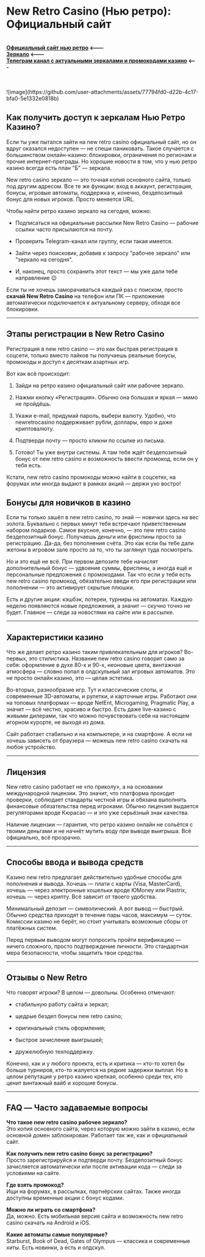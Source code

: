 <h1>New Retro Casino (Нью ретро): Официальный сайт</h1>

<p><br />
<strong><a href="https://redirway.com/first1/?ref=177">Официальный сайт нью ретро</a>&nbsp;&lt;---<br />
<a href="https://redirway.com/first1/?ref=177">Зеркало</a> &lt;---<br />
<a href="https://t.me/top_zerkala_promokody">Телеграм канал с актуальными зеркалами и промокодами&nbsp;казино</a>&nbsp;&lt;---</strong><br />
<br />
&nbsp;</p>
![image](https://github.com/user-attachments/assets/77794fd0-d22b-4c17-bfa0-5e1332e0818b)

<h2>Как получить доступ к зеркалам Нью Ретро Казино?</h3>

<p>Если ты уже пытался зайти на new retro casino официальный сайт, но он вдруг оказался недоступен &mdash; не спеши паниковать. Такое случается с большинством онлайн-казино: блокировки, ограничения по регионам и прочие интернет-преграды. Но хорошие новости в том, что у нью ретро казино всегда есть план &quot;Б&quot; &mdash; зеркала.</p>

<p>New retro casino зеркало &mdash; это точная копия основного сайта, только под другим адресом. Все те же функции: вход в аккаунт, регистрация, бонусы, игровые автоматы, поддержка и, конечно, бездепозитный бонус для новых игроков. Просто меняется URL.</p>

<p>Чтобы найти ретро казино зеркало на сегодня, можно:</p>

<ul>
	<li>
	<p>Подписаться на официальные рассылки New Retro Casino &mdash; рабочие ссылки часто присылаются на почту.</p>
	</li>
	<li>
	<p>Проверить Telegram-канал или группу, если такая имеется.</p>
	</li>
	<li>
	<p>Зайти через поисковик, добавив к запросу &quot;рабочее зеркало&quot; или &quot;зеркало на сегодня&quot;.</p>
	</li>
	<li>
	<p>И, наконец, просто сохранить этот текст &mdash; мы уже дали тебе направление 😉</p>
	</li>
</ul>

<p>Если ты не хочешь заморачиваться каждый раз с поиском, просто <strong>скачай New Retro Casino</strong> на телефон или ПК &mdash; приложение автоматически подключается к актуальному серверу, обходя все блокировки.</p>

<hr />
<h2>Этапы регистрации в New Retro Casino</h2>

<p>Регистрация в new retro casino &mdash; это как быстрая регистрация в соцсети, только вместо лайков ты получаешь реальные бонусы, промокоды и доступ к десяткам азартных игр.</p>

<p>Вот как всё происходит:</p>

<ol>
	<li>
	<p>Зайди на ретро казино официальный сайт или рабочее зеркало.</p>
	</li>
	<li>
	<p>Нажми кнопку &laquo;Регистрация&raquo;. Обычно она большая и яркая &mdash; мимо не пройдёшь.</p>
	</li>
	<li>
	<p>Укажи e-mail, придумай пароль, выбери валюту. Удобно, что newretrocasino поддерживает рубли, доллары, евро и даже криптовалюту.</p>
	</li>
	<li>
	<p>Подтверди почту &mdash; просто кликни по ссылке из письма.</p>
	</li>
	<li>
	<p>Готово! Ты уже внутри системы. А там тебя ждёт бездепозитный бонус от new retro casino и возможность ввести промокод, если он у тебя есть.</p>
	</li>
</ol>

<p>Кстати, new retro casino промокоды можно найти в соцсетях, на форумах или иногда выдают в рамках акций &mdash; держи ухо востро!</p>

<h2>Бонусы для новичков в казино</h2>

<p>Если ты только зашёл в new retro casino, то знай &mdash; новички здесь на вес золота. Буквально с первых минут тебя встречают приветственным набором подарков. Самое вкусное, конечно, &mdash; это new retro casino бездепозитный бонус. Получаешь деньги или фриспины просто за регистрацию. Да-да, без пополнения счёта. Это как если бы тебе дали жетоны в игровом зале просто за то, что ты заглянул туда посмотреть.</p>

<p>Но и это ещё не всё. При первом депозите тебе начислят дополнительный бонус &mdash; удвоение суммы, фриспины, а иногда ещё и персональные предложения с промокодами. Так что если у тебя есть new retro casino промокод, обязательно введи его при регистрации или пополнении &mdash; это активирует скрытые плюшки.</p>

<p>Есть и другие акции: кэшбэк, лотереи, турниры на автоматах. Каждую неделю появляются новые предложения, а значит &mdash; скучно точно не будет. Главное &mdash; следи за новостями на сайте или в рассылке.</p>

<hr />
<h2>Характеристики казино</h2>

<p>Что же делает ретро казино таким привлекательным для игроков? Во-первых, это стилистика. Название new retro casino говорит само за себя: оформление в духе 80-х и 90-х, неоновые цвета, винтажная атмосфера &mdash; словно попал в олдскульный зал игровых автоматов. Это не просто онлайн казино, это &mdash; целая эстетика.</p>

<p>Во-вторых, разнообразие игр. Тут и классические слоты, и современные 3D-автоматы, и рулетки, и карточные игры. Работают они на топовых платформах &mdash; вроде NetEnt, Microgaming, Pragmatic Play, а значит &mdash; всё честно, красиво и быстро. Есть даже live-казино с живыми дилерами, так что можно почувствовать себя на настоящем игорном курорте, не выходя из дома.</p>

<p>Сайт работает стабильно и на компьютере, и на смартфоне. А если не хочешь зависеть от браузера &mdash; можешь new retro casino скачать на любое устройство.</p>

<hr />
<h2>Лицензия</h2>

<p>New retro casino работает не &laquo;по приколу&raquo;, а на основании международной лицензии. Это значит, что платформа проходит проверки, соблюдает стандарты честной игры и обязана выполнять финансовые обязательства перед игроками. Обычно лицензия выдается регуляторами вроде Кюрасао &mdash; и это уже серьёзный знак качества.</p>

<p>Наличие лицензии &mdash; гарантия, что ретро казино онлайн не сольётся с твоими деньгами и не начнёт мутить воду при выводе выигрыша. Всё официально, всё прозрачно.</p>

<hr />
<h2>Способы ввода и вывода средств</h2>

<p>Казино new retro предлагает действительно удобные способы для пополнения и вывода. Хочешь &mdash; плати с карты (Visa, MasterCard), хочешь &mdash; через электронные кошельки вроде ЮMoney или Piastrix, хочешь &mdash; через крипту. Всё зависит от твоего удобства.</p>

<p>Минимальный депозит &mdash; символический. А вот вывод &mdash; быстрый. Обычно средства приходят в течение пары часов, максимум &mdash; суток. Комиссии казино не берёт, но стоит учитывать возможные сборы от платёжных систем.</p>

<p>Перед первым выводом могут попросить пройти верификацию &mdash; ничего сложного, просто подтверждение личности. Это стандартная мера безопасности, чтобы защитить твои средства.</p>

<hr />
<h2>Отзывы о New Retro</h2>

<p>Что говорят игроки? В целом &mdash; довольны. Особенно отмечают:</p>

<ul>
	<li>
	<p>стабильную работу сайта и зеркал;</p>
	</li>
	<li>
	<p>щедрые бездеп бонусы new retro casino;</p>
	</li>
	<li>
	<p>оригинальный стиль оформления;</p>
	</li>
	<li>
	<p>быстрое зачисление выигрышей;</p>
	</li>
	<li>
	<p>дружелюбную техподдержку.</p>
	</li>
</ul>

<p>Конечно, как и у любого проекта, есть и критика &mdash; кто-то хотел бы больше турниров, кто-то жалуется на редкие задержки выплат. Но в целом репутация у ретро казино крепкая, особенно среди тех, кто ценит винтажный вайб и хорошие бонусы.</p>

<hr />
<h2>FAQ &mdash; Часто задаваемые вопросы</h2>

<p><strong>Что такое new retro casino рабочее зеркало?</strong><br />
Это копия основного сайта, через которую можно зайти в казино, если основной домен заблокирован. Работает так же, как и официальный сайт.</p>

<p><strong>Как получить new retro casino бонус за регистрацию?</strong><br />
Просто зарегистрируйся и подтверди почту. Бездепозитный бонус зачисляется автоматически или после активации кода &mdash; следи за условиями на сайте.</p>

<p><strong>Где взять промокод?</strong><br />
Ищи на форумах, в рассылках, партнёрских сайтах. Также иногда доступны временные акции с бонус кодами.</p>

<p><strong>Можно ли играть со смартфона?</strong><br />
Да, можно. Есть мобильная версия сайта и возможность new retro casino скачать на Android и iOS.</p>

<p><strong>Какие автоматы самые популярные?</strong><br />
Starburst, Book of Dead, Gates of Olympus &mdash; классика и современные хиты. Есть новинки, а есть и олдскул.</p>

<p>&nbsp;</p>
